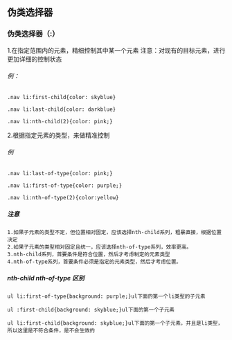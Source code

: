 ## 伪类选择器
### 伪类选择器（:）

1.在指定范围内的元素，精细控制其中某一个元素
 注意：对现有的目标元素，进行更加详细的控制状态

###### 例：
```
.nav li:first-child{color: skyblue}

.nav li:last-child{color: darkblue}

.nav li:nth-child(2){color: pink;}
```

2.根据指定元素的类型，来做精准控制
###### 例
```
.nav li:last-of-type{color: pink;}

.nav li:first-of-type{color: purple;}

.nav li:nth-of-type(2){color:yellow}
```


##### 注意
```
1.如果子元素的类型不定，但位置相对固定，应该选择nth-child系列，粗暴直接，根据位置决定
2.如果子元素的类型相对固定且统一，应该选择nth-of-type系列，效率更高。
3.nth-child系列，首要条件是符合位置，然后才考虑制定的元素类型
4.nth-of-type系列，首要条件必须是指定的元素类型，然后才考虑位置。
```

##### nth-child   nth-of-type    区别
```
ul li:first-of-type{background: purple;}ul下面的第一个li类型的子元素

ul :first-child{background: skyblue;}ul下面的第一个子元素

ul li:first-child{background: skyblue;}ul下面的第一个子元素，并且是li类型，所以这里是不符合条件，是不会生效的







